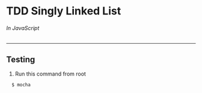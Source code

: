 # TDD Singly Linked List
###### In JavaScript

___

## Testing


1) Run this command from root
```
  $ mocha
```
